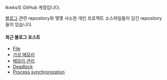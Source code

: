lkwks의 GitHub 계정입니다.

[블로그](https://lkwks.github.io) 관련 repository와 몇몇 사소한 개인 프로젝트 소스파일들이 담긴 repository들이 있습니다.


#### 최근 블로그 포스트
<!-- BLOG-POST-LIST:START -->
- [File](https://lkwks.github.io/os/2021/11/04/file.html)
- [가상 메모리](https://lkwks.github.io/os/2021/11/03/%EA%B0%80%EC%83%81-%EB%A9%94%EB%AA%A8%EB%A6%AC.html)
- [메모리 관리](https://lkwks.github.io/os/2021/11/01/%EB%A9%94%EB%AA%A8%EB%A6%AC-%EA%B4%80%EB%A6%AC.html)
- [Deadlock](https://lkwks.github.io/os/2021/10/31/deadlock.html)
- [Process synchronization](https://lkwks.github.io/os/2021/10/29/process-synchronization.html)
<!-- BLOG-POST-LIST:END -->
  
<!--![Top Langs](https://github-readme-stats.vercel.app/api/top-langs/?username=lkwks)-->
